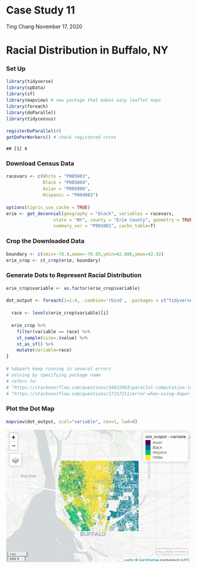 Case Study 11
================
Ting Chang
November 17, 2020

# Racial Distribution in Buffalo, NY

### Set Up

``` r
library(tidyverse)
library(spData)
library(sf)
library(mapview) # new package that makes easy leaflet maps
library(foreach)
library(doParallel)
library(tidycensus)

registerDoParallel(4)
getDoParWorkers() # check registered cores
```

    ## [1] 4

### Download Census Data

``` r
racevars <- c(White = "P005003", 
              Black = "P005004", 
              Asian = "P005006", 
              Hispanic = "P004003")

options(tigris_use_cache = TRUE)
erie <- get_decennial(geography = "block", variables = racevars, 
                  state = "NY", county = "Erie County", geometry = TRUE,
                  summary_var = "P001001", cache_table=T)
```

### Crop the Downloaded Data

``` r
boundary <- c(xmin=-78.9,xmax=-78.85,ymin=42.888,ymax=42.92)
erie_crop <- st_crop(erie, boundary)
```

### Generate Dots to Represent Racial Distribution

``` r
erie_crop$variable <- as.factor(erie_crop$variable)

dot_output <- foreach(i=1:4, .combine='rbind', .packages = c("tidyverse","sf")) %dopar% {
  
  race <- levels(erie_crop$variable)[i]
  
  erie_crop %>%
    filter(variable == race) %>%
    st_sample(size=.$value) %>%
    st_as_sf() %>%
    mutate(variable=race)
}

# %dopar% keep running in several errors
# solving by specifying package name
# refers to:
# "https://stackoverflow.com/questions/34022083/parallel-computation-loading-packages-in-each-thread-only-once/34030445#34030445"
# "https://stackoverflow.com/questions/17157211/error-when-using-dopar-instead-of-do-in-r-package-doparallel"
```

### Plot the Dot Map

``` r
mapview(dot_output, zcol="variable", cex=1, lwd=0)
```

![](case_study_11_files/figure-gfm/plot-1.png)<!-- -->
